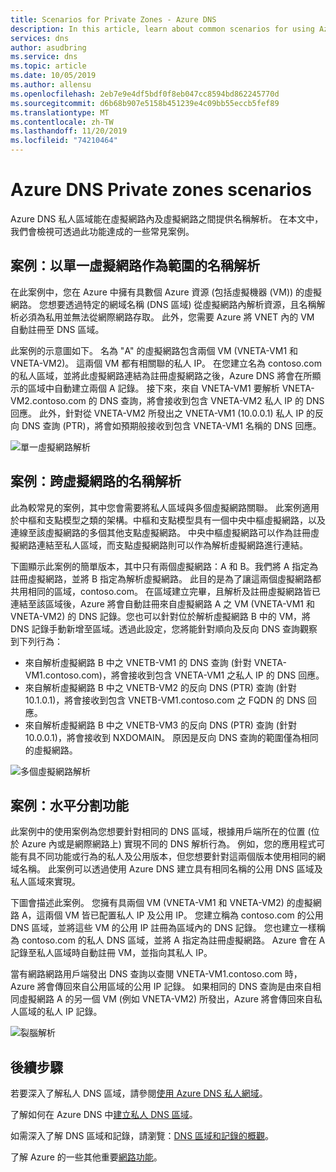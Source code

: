 ```yaml
---
title: Scenarios for Private Zones - Azure DNS
description: In this article, learn about common scenarios for using Azure DNS Private Zones.
services: dns
author: asudbring
ms.service: dns
ms.topic: article
ms.date: 10/05/2019
ms.author: allensu
ms.openlocfilehash: 2eb7e9e4df5bdf0f8eb047cc8594bd862245770d
ms.sourcegitcommit: d6b68b907e5158b451239e4c09bb55eccb5fef89
ms.translationtype: MT
ms.contentlocale: zh-TW
ms.lasthandoff: 11/20/2019
ms.locfileid: "74210464"
---
```

# <a name="azure-dns-private-zones-scenarios"></a>Azure DNS Private zones scenarios

Azure DNS 私人區域能在虛擬網路內及虛擬網路之間提供名稱解析。 在本文中，我們會檢視可透過此功能達成的一些常見案例。

## <a name="scenario-name-resolution-scoped-to-a-single-virtual-network"></a>案例：以單一虛擬網路作為範圍的名稱解析
在此案例中，您在 Azure 中擁有具數個 Azure 資源 (包括虛擬機器 (VM)) 的虛擬網路。 您想要透過特定的網域名稱 (DNS 區域) 從虛擬網路內解析資源，且名稱解析必須為私用並無法從網際網路存取。 此外，您需要 Azure 將 VNET 內的 VM 自動註冊至 DNS 區域。 

此案例的示意圖如下。 名為 "A" 的虛擬網路包含兩個 VM (VNETA-VM1 和 VNETA-VM2)。 這兩個 VM 都有相關聯的私人 IP。 在您建立名為 contoso.com 的私人區域，並將此虛擬網路連結為註冊虛擬網路之後，Azure DNS 將會在所顯示的區域中自動建立兩個 A 記錄。 接下來，來自 VNETA-VM1 要解析 VNETA-VM2.contoso.com 的 DNS 查詢，將會接收到包含 VNETA-VM2 私人 IP 的 DNS 回應。 此外，針對從 VNETA-VM2 所發出之 VNETA-VM1 (10.0.0.1) 私人 IP 的反向 DNS 查詢 (PTR)，將會如預期般接收到包含 VNETA-VM1 名稱的 DNS 回應。 

![單一虛擬網路解析](./media/private-dns-scenarios/single-vnet-resolution.png)

## <a name="scenario-name-resolution-across-virtual-networks"></a>案例：跨虛擬網路的名稱解析

此為較常見的案例，其中您會需要將私人區域與多個虛擬網路關聯。 此案例適用於中樞和支點模型之類的架構。中樞和支點模型具有一個中央中樞虛擬網路，以及連線至該虛擬網路的多個其他支點虛擬網路。 中央中樞虛擬網路可以作為註冊虛擬網路連結至私人區域，而支點虛擬網路則可以作為解析虛擬網路進行連結。 

下圖顯示此案例的簡單版本，其中只有兩個虛擬網路：A 和 B。我們將 A 指定為註冊虛擬網路，並將 B 指定為解析虛擬網路。 此目的是為了讓這兩個虛擬網路都共用相同的區域，contoso.com。 在區域建立完畢，且解析及註冊虛擬網路皆已連結至該區域後，Azure 將會自動註冊來自虛擬網路 A 之 VM (VNETA-VM1 和 VNETA-VM2) 的 DNS 記錄。您也可以針對位於解析虛擬網路 B 中的 VM，將 DNS 記錄手動新增至區域。透過此設定，您將能針對順向及反向 DNS 查詢觀察到下列行為：
* 來自解析虛擬網路 B 中之 VNETB-VM1 的 DNS 查詢 (針對 VNETA-VM1.contoso.com)，將會接收到包含 VNETA-VM1 之私人 IP 的 DNS 回應。
* 來自解析虛擬網路 B 中之 VNETB-VM2 的反向 DNS (PTR) 查詢 (針對 10.1.0.1)，將會接收到包含 VNETB-VM1.contoso.com 之 FQDN 的 DNS 回應。  
* 來自解析虛擬網路 B 中之 VNETB-VM3 的反向 DNS (PTR) 查詢 (針對 10.0.0.1)，將會接收到 NXDOMAIN。 原因是反向 DNS 查詢的範圍僅為相同的虛擬網路。 


![多個虛擬網路解析](./media/private-dns-scenarios/multi-vnet-resolution.png)

## <a name="scenario-split-horizon-functionality"></a>案例：水平分割功能

此案例中的使用案例為您想要針對相同的 DNS 區域，根據用戶端所在的位置 (位於 Azure 內或是網際網路上) 實現不同的 DNS 解析行為。 例如，您的應用程式可能有具不同功能或行為的私人及公用版本，但您想要針對這兩個版本使用相同的網域名稱。 此案例可以透過使用 Azure DNS 建立具有相同名稱的公用 DNS 區域及私人區域來實現。

下圖會描述此案例。 您擁有具兩個 VM (VNETA-VM1 和 VNETA-VM2) 的虛擬網路 A，這兩個 VM 皆已配置私人 IP 及公用 IP。 您建立稱為 contoso.com 的公用 DNS 區域，並將這些 VM 的公用 IP 註冊為區域內的 DNS 記錄。 您也建立一樣稱為 contoso.com 的私人 DNS 區域，並將 A 指定為註冊虛擬網路。 Azure 會在 A 記錄至私人區域時自動註冊 VM，並指向其私人 IP。

當有網路網路用戶端發出 DNS 查詢以查閱 VNETA-VM1.contoso.com 時，Azure 將會傳回來自公用區域的公用 IP 記錄。 如果相同的 DNS 查詢是由來自相同虛擬網路 A 的另一個 VM (例如 VNETA-VM2) 所發出，Azure 將會傳回來自私人區域的私人 IP 記錄。 

![裂腦解析](./media/private-dns-scenarios/split-brain-resolution.png)

## <a name="next-steps"></a>後續步驟
若要深入了解私人 DNS 區域，請參閱[使用 Azure DNS 私人網域](private-dns-overview.md)。

了解如何在 Azure DNS 中[建立私人 DNS 區域](./private-dns-getstarted-powershell.md)。

如需深入了解 DNS 區域和記錄，請瀏覽：[DNS 區域和記錄的概觀](dns-zones-records.md)。

了解 Azure 的一些其他重要[網路功能](../networking/networking-overview.md)。


